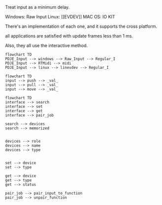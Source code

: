 Treat input as a minimum delay.

Windows: Raw Input
Linux: [[EVDEV]]
MAC OS: IO KIT

There's an implementation of each one, and it supports the cross platform.

all applications are satisfied with update frames less than 1 ms.

Also, they all use the interactive method.


```mermaid
flowchart TD
PDJE_Input --> windows --> Raw_Input --> Regular_I
PDJE_Input --> RTMidi --> midi
PDJE_Input --> linux --> linevdev --> Regular_I
```

```mermaid
flowchart TD
input --> push --> _val_
input --> pull --> _val_
input --> move --> _val_
```

```mermaid
flowchart TD
interface --> search
interface --> set
interface --> get
interface --> pair_job

search --> devices
search --> memorized


devices --> role
devices --> name
devices --> type


set --> device
set --> type

get --> device
get --> type
get --> status

pair_job --> pair_input_to_function
pair_job --> unpair_function

```

